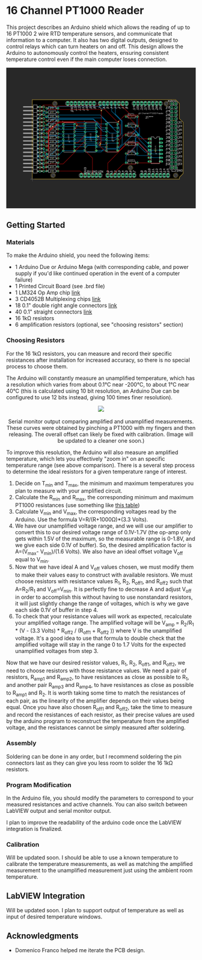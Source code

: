 # 16 Channel PT1000 Reader

This project describes an Arduino shield which allows the reading of up to 16 PT1000 2 wire RTD temperature sensors, and communicate that information to a computer. It also has two digital outputs, designed to control relays which can turn heaters on and off. This design allows the Arduino to autonomously control the heaters, ensuring consistent temperature control even if the main computer loses connection.

<p align="center">
  <img src="images/eagle.png" width="700" />
</p>

## Getting Started

### Materials

To make the Arduino shield, you need the following items:

- 1 Arduino Due or Arduino Mega (with corresponding cable, and power supply if you'd like continued operation in the event of a computer failure)
- 1 Printed Circuit Board (see .brd file)
- 1 LM324 Op Amp chip [link](https://www.digikey.com/product-detail/en/texas-instruments/LM324N/296-1391-5-ND/277627)
- 3 CD4052B Multiplexing chips [link](https://www.digikey.com/product-detail/en/texas-instruments/CD4051BE/296-2057-5-ND/67305)
- 18 0.1" double right angle connectors [link](https://www.digikey.com/products/en?mpart=PREC040SFAN-RC&v=35)
- 40 0.1" straight connectors [link](https://www.digikey.com/products/en?mpart=PREC040SFAN-RC&v=35)
- 16 1kΩ resistors
- 6 amplification resistors (optional, see "choosing resistors" section)

### Choosing Resistors

For the 16 1kΩ resistors, you can measure and record their specific resistances after installation for increased accuracy, so there is no special process to choose them.

The Arduino will constantly measure an unamplified temperature, which has a resolution which varies from about 0.1°C near -200°C, to about 1°C near 40°C (this is calculated using 10 bit resolution, an Arduino Due can be configured to use 12 bits instead, giving 100 times finer resolution). 

<p align="center">
  <img src="images/amplification_demo.png" width="700" />
</p>

<p align="center">Serial monitor output comparing amplified and unamplified measurements. These curves were obtained by pinching a PT1000 with my fingers and then releasing. The overall offset can likely be fixed with calibration. (Image will be updated to a cleaner one soon.)</p>

To improve this resolution, the Arduino will also measure an amplified temperature, which lets you effectively "zoom in" on an specific temperature range (see above comparison). There is a several step process to determine the ideal resistors for a given temperature range of interest.

1. Decide on T<sub>min</sub> and T<sub>max</sub>, the minimum and maximum temperatures you plan to measure with your amplified circuit.
2. Calculate the R<sub>min</sub> and R<sub>max</sub>, the corresponding minimum and maximum PT1000 resistances (use something like [this table](https://web.mst.edu/~cottrell/ME240/Resources/Temperature/RTD%20table.pdf))
3. Calculate V<sub>min</sub> and V<sub>max</sub>, the corresponding voltages read by the Arduino. Use the formula V=R/(R+1000Ω)*(3.3 Volts).
4. We have our unamplified voltage range, and we will use our amplifier to convert this to our desired voltage range of 0.1V-1.7V (the op-amp only gets within 1.5V of the maximum, so the measurable range is 0-1.8V, and we give each side 0.1V of buffer). So, the desired amplification factor is A=(V<sub>max</sub>- V<sub>min</sub>)/(1.6 Volts). We also have an ideal offset voltage V<sub>off</sub>  equal to V<sub>min</sub>.
5. Now that we have ideal A and V<sub>off</sub> values chosen, we must modify them to make their values easy to construct with available resistors. We must choose resistors with resistance values R<sub>1</sub>, R<sub>2</sub>, R<sub>off1</sub>, and R<sub>off2</sub> such that A=R<sub>2</sub>/R<sub>1</sub> and  V<sub>off</sub>=V<sub>min</sub>. It is perfectly fine to decrease A and adjust V<sub>off</sub> in order to accomplish this without having to use nonstandard resistors, it will just slightly change the range of voltages, which is why we gave each side 0.1V of buffer in step 4. 
6. To check that your resistance values will work as expected, recalculate your amplified voltage range. The amplified voltage will be V<sub>amp </sub>= R<sub>2</sub>/R<sub>1</sub> * (V - (3.3 Volts) * R<sub>off2</sub> / (R<sub>off1</sub> + R<sub>off2</sub> )) where V is the unamplified voltage. It's a good idea to use that formula to double check that the amplified voltage will stay in the range 0 to 1.7 Volts for the expected unamplified voltages from step 3.

Now that we have our desired resistor values, R<sub>1</sub>, R<sub>2</sub>, R<sub>off1</sub>, and R<sub>off2</sub>, we need to choose resistors with those resistance values. We need a pair of resistors, R<sub>amp1</sub> and R<sub>amp2</sub>, to have resistances as close as possible to R<sub>1</sub>, and another pair R<sub>amp3</sub> and R<sub>amp4</sub>, to have resistances as close as possible to R<sub>amp1</sub> and R<sub>2</sub>. It is worth taking some time to match the resistances of each pair, as the linearity of the amplifier depends on their values being equal. Once you have also chosen R<sub>off1</sub> and R<sub>off2</sub>, take the time to measure and record the resistances of each resistor, as their precise values are used by the arduino program to reconstruct the temperature from the amplified voltage, and the resistances cannot be simply measured after soldering.

### Assembly

Soldering can be done in any order, but I recommend soldering the pin connectors last as they can give you less room to solder the 16 1kΩ resistors.

### Program Modification

In the Arduino file, you should modify the parameters to correspond to your measured resistances and active channels. You can also switch between LabVIEW output and serial monitor output.

I plan to improve the readability of the arduino code once the LabVIEW integration is finalized.

### Calibration

Will be updated soon. I should be able to use a known temperature to calibrate the temperature measurements, as well as matching the amplified measurement to the unamplified measurement just using the ambient room temperature.

## LabVIEW Integration

Will be updated soon. I plan to support output of temperature as well as input of desired temperature windows.

## Acknowledgments

* Domenico Franco helped me iterate the PCB design.

